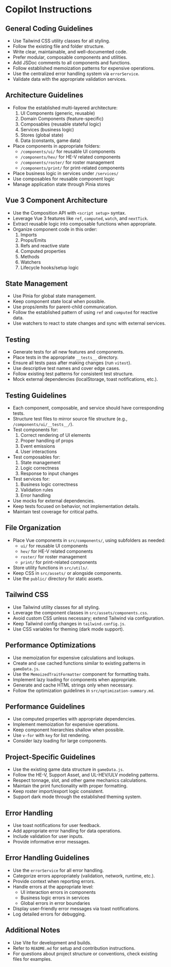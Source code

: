 # Copilot Instructions

## General Coding Guidelines
- Use Tailwind CSS utility classes for all styling.
- Follow the existing file and folder structure.
- Write clear, maintainable, and well-documented code.
- Prefer modular, composable components and utilities.
- Add JSDoc comments to all components and functions.
- Follow established memoization patterns for expensive operations.
- Use the centralized error handling system via `errorService`.
- Validate data with the appropriate validation services.

## Architecture Guidelines
- Follow the established multi-layered architecture:
  1. UI Components (generic, reusable)
  2. Domain Components (feature-specific)
  3. Composables (reusable stateful logic)
  4. Services (business logic)
  5. Stores (global state)
  6. Data (constants, game data)
- Place components in appropriate folders:
  - `/components/ui/` for reusable UI components
  - `/components/hev/` for HE-V related components
  - `/components/roster/` for roster management
  - `/components/print/` for print-related components
- Place business logic in services under `/services/`
- Use composables for reusable component logic
- Manage application state through Pinia stores

## Vue 3 Component Architecture
- Use the Composition API with `<script setup>` syntax.
- Leverage Vue 3 features like `ref`, `computed`, `watch`, and `nextTick`.
- Extract reusable logic into composable functions when appropriate.
- Organize component code in this order:
  1. Imports
  2. Props/Emits
  3. Refs and reactive state
  4. Computed properties
  5. Methods
  6. Watchers
  7. Lifecycle hooks/setup logic

## State Management
- Use Pinia for global state management.
- Keep component state local when possible.
- Use props/emits for parent-child communication.
- Follow the established pattern of using `ref` and `computed` for reactive data.
- Use watchers to react to state changes and sync with external services.

## Testing
- Generate tests for all new features and components.
- Place tests in the appropriate `__tests__` directory.
- Ensure all tests pass after making changes (run `vitest`).
- Use descriptive test names and cover edge cases.
- Follow existing test patterns for consistent test structure.
- Mock external dependencies (localStorage, toast notifications, etc.).

## Testing Guidelines
- Each component, composable, and service should have corresponding tests.
- Structure test files to mirror source file structure (e.g., `/components/ui/__tests__/`).
- Test components for:
  1. Correct rendering of UI elements
  2. Proper handling of props
  3. Event emissions
  4. User interactions
- Test composables for:
  1. State management
  2. Logic correctness
  3. Response to input changes
- Test services for:
  1. Business logic correctness
  2. Validation rules
  3. Error handling
- Use mocks for external dependencies.
- Keep tests focused on behavior, not implementation details.
- Maintain test coverage for critical paths.

## File Organization
- Place Vue components in `src/components/`, using subfolders as needed:
  - `ui/` for reusable UI components
  - `hev/` for HE-V related components
  - `roster/` for roster management
  - `print/` for print-related components
- Store utility functions in `src/utils/`.
- Keep CSS in `src/assets/` or alongside components.
- Use the `public/` directory for static assets.

## Tailwind CSS
- Use Tailwind utility classes for all styling.
- Leverage the component classes in `src/assets/components.css`.
- Avoid custom CSS unless necessary; extend Tailwind via configuration.
- Keep Tailwind config changes in `tailwind.config.js`.
- Use CSS variables for theming (dark mode support).

## Performance Optimizations
- Use memoization for expensive calculations and lookups.
- Create and use cached functions similar to existing patterns in `gameData.js`.
- Use the `MemoizedTraitFormatter` component for formatting traits.
- Implement lazy loading for components when appropriate.
- Generate and cache HTML strings only when necessary.
- Follow the optimization guidelines in `src/optimization-summary.md`.

## Performance Guidelines
- Use computed properties with appropriate dependencies.
- Implement memoization for expensive operations.
- Keep component hierarchies shallow when possible.
- Use `v-for` with `key` for list rendering.
- Consider lazy loading for large components.

## Project-Specific Guidelines
- Use the existing game data structure in `gameData.js`.
- Follow the HE-V, Support Asset, and UL-HEV/ULV modeling patterns.
- Respect tonnage, slot, and other game mechanics calculations.
- Maintain the print functionality with proper formatting.
- Keep roster import/export logic consistent.
- Support dark mode through the established theming system.

## Error Handling
- Use toast notifications for user feedback.
- Add appropriate error handling for data operations.
- Include validation for user inputs.
- Provide informative error messages.

## Error Handling Guidelines
- Use the `errorService` for all error handling.
- Categorize errors appropriately (validation, network, runtime, etc.).
- Provide context when reporting errors.
- Handle errors at the appropriate level:
  - UI interaction errors in components
  - Business logic errors in services
  - Global errors in error boundaries
- Display user-friendly error messages via toast notifications.
- Log detailed errors for debugging.

## Additional Notes
- Use Vite for development and builds.
- Refer to `README.md` for setup and contribution instructions.
- For questions about project structure or conventions, check existing files for examples.
